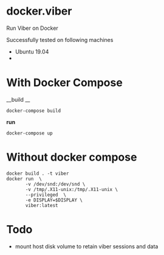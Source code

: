 # docker.viber
Run Viber on Docker

Successfully tested on following machines
- Ubuntu 19.04
- 

# With Docker Compose
__build __

```docker-compose build```

__run__

```docker-compose up```

# Without docker compose
```
docker build . -t viber
docker run  \
       -v /dev/snd:/dev/snd \
       -v /tmp/.X11-unix:/tmp/.X11-unix \
       --privileged  \
       -e DISPLAY=$DISPLAY \
       viber:latest
```

# Todo
- mount host disk volume to retain viber sessions and data  
